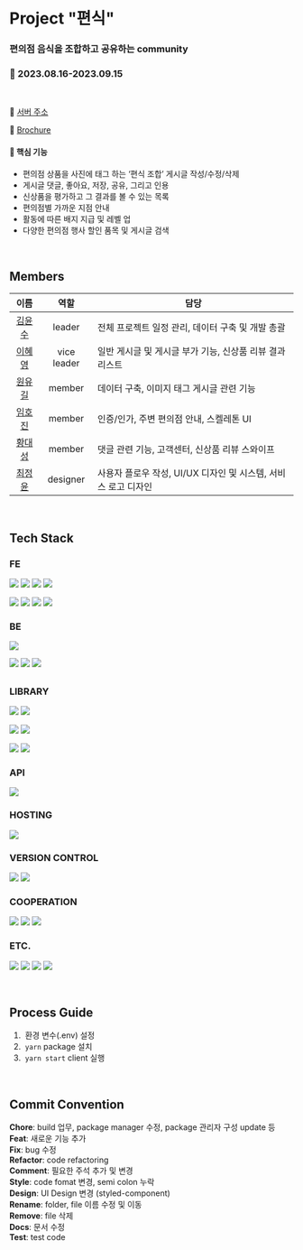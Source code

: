 # Project "편식"

### 편의점 음식을 조합하고 공유하는 community

### 📆 2023.08.16-2023.09.15

<br/>

🔗 [서버 주소](https://pyeonsik.vercel.app/)

📜 [Brochure](https://kkotburi-sparta.notion.site/54f3a597f49245c6895dfa68b6aeeba6?pvs=4)

#### 📌 핵심 기능

- 편의점 상품을 사진에 태그 하는 ‘편식 조합’ 게시글 작성/수정/삭제
- 게시글 댓글, 좋아요, 저장, 공유, 그리고 인용
- 신상품을 평가하고 그 결과를 볼 수 있는 목록
- 편의점별 가까운 지점 안내
- 활동에 따른 배지 지급 및 레벨 업
- 다양한 편의점 행사 할인 품목 및 게시글 검색

<br/>

## Members

|                   이름                   |    역할     | <center/>담당                                                  |
| :--------------------------------------: | :---------: | -------------------------------------------------------------- |
|   [김윤수](https://velog.io/@zkzk625)    |   leader    | 전체 프로젝트 일정 관리, 데이터 구축 및 개발 총괄              |
|   [이혜영](https://velog.io/@kkotburi)   | vice leader | 일반 게시글 및 게시글 부가 기능, 신상품 리뷰 결과 리스트       |
|   [원유길](https://d161.tistory.com/)    |   member    | 데이터 구축, 이미지 태그 게시글 관련 기능                      |
|  [임호진](https://hojin96.tistory.com/)  |   member    | 인증/인가, 주변 편의점 안내, 스켈레톤 UI                       |
| [황대성](https://reactprac.tistory.com/) |   member    | 댓글 관련 기능, 고객센터, 신상품 리뷰 스와이프                 |
|    [최정윤](https://www.yun-dna.com/)    |  designer   | 사용자 플로우 작성, UI/UX 디자인 및 시스템, 서비스 로고 디자인 |

<br/>

## Tech Stack

### FE

<img src="https://img.shields.io/badge/typescript-3178C6?style=for-the-badge&logo=typescript&logoColor=white"> <img src="https://img.shields.io/badge/javascript-F7DF1E?style=for-the-badge&logo=javascript&logoColor=black"> <img src="https://img.shields.io/badge/html5-E34F26?style=for-the-badge&logo=html5&logoColor=white"> <img src="https://img.shields.io/badge/css3-1572B6?style=for-the-badge&logo=css3&logoColor=white">

<img src="https://img.shields.io/badge/react-61DAFB?style=for-the-badge&logo=react&logoColor=black"> <img src="https://img.shields.io/badge/react_router-CA4245?style=for-the-badge&logo=reactrouter&logoColor=white"> <img src="https://img.shields.io/badge/react_query-FF4154?style=for-the-badge&logo=reactquery&logoColor=white"> <img src="https://img.shields.io/badge/jotai-FFFFFF?style=for-the-badge">

### BE

<img src="https://img.shields.io/badge/supabase-3FCF8E?style=for-the-badge&logo=supabase&logoColor=white">

<img src="https://img.shields.io/badge/nodedot.js-339933?style=for-the-badge&logo=nodedotjs&logoColor=white"> <img src="https://img.shields.io/badge/express-000000?style=for-the-badge&logo=express&logoColor=white"> <img src="https://img.shields.io/badge/puppeteer-40B5A4?style=for-the-badge&logo=puppeteer&logoColor=white">

##

### LIBRARY

<img src="https://img.shields.io/badge/styled_components-DB7093?style=for-the-badge&logo=styledcomponents&logoColor=white"> <img src="https://img.shields.io/badge/mui-007FFF?style=for-the-badge&logo=mui&logoColor=white">

<img src="https://img.shields.io/badge/lodash-3492FF?style=for-the-badge&logo=lodash&logoColor=white"> <img src="https://img.shields.io/badge/babel-F9DC3E?style=for-the-badge&logo=babel&logoColor=black">

<img src="https://img.shields.io/badge/testing_library-E33332?style=for-the-badge&logo=testinglibrary&logoColor=white"> <img src="https://img.shields.io/badge/jest-C21325?style=for-the-badge&logo=jest&logoColor=white">

### API

<img src="https://img.shields.io/badge/kakao_maps_api-FFCD00?style=for-the-badge&logo=kakao&logoColor=black">

### HOSTING

<img src="https://img.shields.io/badge/vercel-000000?style=for-the-badge&logo=vercel&logoColor=white">

### VERSION CONTROL

<img src="https://img.shields.io/badge/git-F05032?style=for-the-badge&logo=git&logoColor=white"> <img src="https://img.shields.io/badge/github-181717?style=for-the-badge&logo=github&logoColor=white">

### COOPERATION

<img src="https://img.shields.io/badge/slack-4A154B?style=for-the-badge&logo=slack&logoColor=white"> <img src="https://img.shields.io/badge/notion-000000?style=for-the-badge&logo=notion&logoColor=white"> <img src="https://img.shields.io/badge/figma-F24E1E?style=for-the-badge">

### ETC.

<img src="https://img.shields.io/badge/visual_studio_code-007ACC?style=for-the-badge&logo=visualstudiocode&logoColor=white"> <img src="https://img.shields.io/badge/yarn-2C8EBB?style=for-the-badge&logo=yarn&logoColor=white"> <img src="https://img.shields.io/badge/.env-ECD53F?style=for-the-badge&logo=dotenv&logoColor=black"> <img src="https://img.shields.io/badge/prettier-F7B93E?style=for-the-badge&logo=prettier&logoColor=black">

<br/>

## Process Guide

1. &nbsp;환경 변수(.env) 설정
2. &nbsp;`yarn` package 설치
3. &nbsp;`yarn start` client 실행

<br/>

## Commit Convention

**Chore**: build 업무, package manager 수정, package 관리자 구성 update 등<br/>
**Feat**: 새로운 기능 추가<br/>
**Fix**: bug 수정<br/>
**Refactor**: code refactoring<br/>
**Comment**: 필요한 주석 추가 및 변경<br/>
**Style**: code fomat 변경, semi colon 누락<br/>
**Design**: UI Design 변경 (styled-component)<br/>
**Rename**: folder, file 이름 수정 및 이동<br/>
**Remove**: file 삭제<br/>
**Docs**: 문서 수정<br/>
**Test**: test code<br/>
